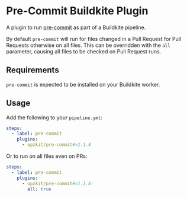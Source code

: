 # Pre-Commit Buildkite Plugin

A plugin to run [pre-commit](https://pre-commit.com/) as part of a Buildkite pipeline.

By default `pre-commit` will run for files changed in a Pull Request for Pull Requests otherwise on all files.
This can be overridden with the `all` parameter, causing all files to be checked on Pull Request runs.

## Requirements

`pre-commit` is expected to be installed on your Buildkite worker.

## Usage

Add the following to your `pipeline.yml`:
<!--x-release-please-start-version-->
```yaml
steps:
  - label: pre-commit
    plugins:
      - opzkit/pre-commit#v1.1.8
```

Or to run on all files even on PRs:

```yaml
steps:
  - label: pre-commit
    plugins:
      - opzkit/pre-commit#v1.1.8:
        all: true
```
<!-- x-release-please-end-->
